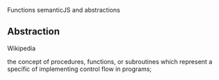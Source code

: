 Functions semanticJS and abstractions

## Abstraction

Wikipedia

the concept of procedures, functions, or subroutines which represent a specific of implementing control flow in programs;


##
